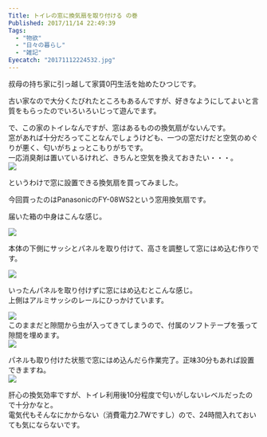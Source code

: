 ```yaml
---
Title: トイレの窓に換気扇を取り付ける の巻
Published: 2017/11/14 22:49:39
Tags:
  - "物欲"
  - "日々の暮らし"
  - "雑記"
Eyecatch: "20171112224532.jpg"
---
```

叔母の持ち家に引っ越して家賃0円生活を始めたひつじです。  

古い家なので大分くたびれたところもあるんですが、好きなようにしてよいと言質をもらったのでいろいろいじって遊んでます。    

で、この家のトイレなんですが、窓はあるものの換気扇がないんです。  
窓があれば十分だろってことなんでしょうけども、一つの窓だけだと空気のめぐりが悪く、匂いがちょっとこもりがちです。  
一応消臭剤は置いているけれど、きちんと空気を換えておきたい・・・。  
![](20171112224532.jpg) 

というわけで窓に設置できる換気扇を買ってみました。  




今回買ったのはPanasonicのFY-08WS2という窓用換気扇です。  
<?# AmazonAffiliate B00ATZRC02 /?>

届いた箱の中身はこんな感じ。  

![](20171112224401.jpg) 

本体の下側にサッシとパネルを取り付けて、高さを調整して窓にはめ込む作りです。  

![](20171112224614.jpg) 

いったんパネルを取り付けずに窓にはめ込むとこんな感じ。  
上側はアルミサッシのレールにひっかけています。

![](20171112230312.jpg)   
このままだと隙間から虫が入ってきてしまうので、付属のソフトテープを張って隙間を埋めます。   
![](20171112231238.jpg) 

パネルも取り付けた状態で窓にはめ込んだら作業完了。正味30分もあれば設置できますね。  
![](20171112232715.jpg)   

肝心の換気効率ですが、トイレ利用後10分程度で匂いがしないレベルだったので十分かなと。  
電気代もそんなにかからない（消費電力2.7Wですし）ので、24時間入れておいても気にならないです。  

